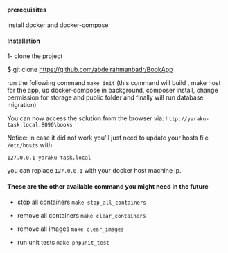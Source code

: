 
#### prerequisites
install docker and docker-compose

#### Installation 
1- clone the project

   $ git clone https://github.com/abdelrahmanbadr/BookApp
   
run the following command `make init` (this command will build , make host for the app, up docker-compose in background,
composer install, change permission for storage and public folder and finally will run database migration)

You can now access the solution from the browser via: `http://yaraku-task.local:8090\books`


Notice: in case it did not work you'll just need to update your hosts file `/etc/hosts` with

`127.0.0.1 yaraku-task.local`

you can replace `127.0.0.1` with your docker host machine ip.

#### These are the other available command you might need in the future

- stop all containers `make stop_all_containers`

- remove all containers `make clear_containers`

- remove all images `make clear_images`

- run unit tests `make phpunit_test`
